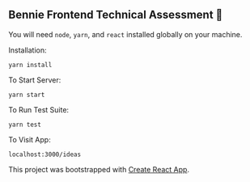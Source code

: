 ## Bennie Frontend Technical Assessment 🚀

You will need `node`, `yarn`, and `react` installed globally on your machine.

Installation:

`yarn install`

To Start Server:

`yarn start`

To Run Test Suite:

`yarn test`

To Visit App:

`localhost:3000/ideas`

This project was bootstrapped with [Create React App](https://github.com/facebook/create-react-app).
